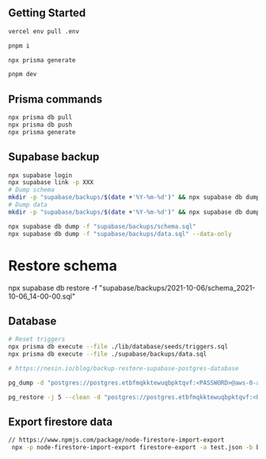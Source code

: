## Getting Started

```bash
vercel env pull .env

pnpm i

npx prisma generate

pnpm dev
```

## Prisma commands

```bash
npx prisma db pull
npx prisma db push
npx prisma generate
```

## Supabase backup

```bash
npx supabase login
npx supabase link -p XXX
# Dump schema
mkdir -p "supabase/backups/$(date +'%Y-%m-%d')" && npx supabase db dump -f "supabase/backups/$(date +'%Y-%m-%d')/schema_$(date +'%Y-%m-%d_%H-%M-%S').sql"
# Dump data
mkdir -p "supabase/backups/$(date +'%Y-%m-%d')" && npx supabase db dump -f "supabase/backups/$(date +'%Y-%m-%d')/data_$(date +'%Y-%m-%d_%H-%M-%S').sql" --data-only

npx supabase db dump -f "supabase/backups/schema.sql"
npx supabase db dump -f "supabase/backups/data.sql" --data-only
```

# Restore schema

npx supabase db restore -f "supabase/backups/2021-10-06/schema_2021-10-06_14-00-00.sql"

## Database

```bash
# Reset triggers
npx prisma db execute --file ./lib/database/seeds/triggers.sql
npx prisma db execute --file ./supabase/backups/data.sql

# https://nesin.io/blog/backup-restore-supabase-postgres-database

pg_dump -d "postgres://postgres.etbfmqkktewuqbpktqvf:<PASSWORD>@aws-0-ap-southeast-1.pooler.supabase.com:5432/postgres" -Fc -b -v -f file.dump

pg_restore -j 5 --clean -d "postgres://postgres.etbfmqkktewuqbpktqvf:<PASSWORD>@aws-0-ap-southeast-1.pooler.supabase.com:5432/postgres" file.dump
```

## Export firestore data

```bash
// https://www.npmjs.com/package/node-firestore-import-export
 npx -p node-firestore-import-export firestore-export -a test.json -b backup.json -n species
```
